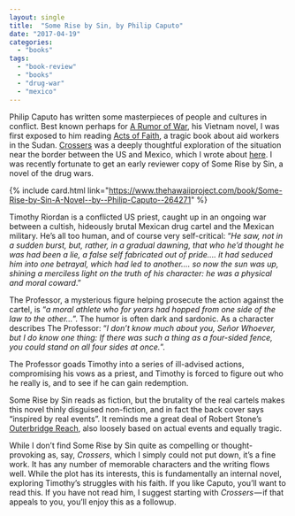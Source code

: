 ```yaml
---
layout: single
title:  "Some Rise by Sin, by Philip Caputo"
date: "2017-04-19"
categories: 
  - "books"
tags: 
  - "book-review"
  - "books"
  - "drug-war"
  - "mexico"
---
```


Philip Caputo has written some masterpieces of people and cultures in conflict. Best known perhaps for [A Rumor of War](https://www.thehawaiiproject.com/book/A-Rumor-of-War--by--Philip-Caputo--48579), his Vietnam novel, I was first exposed to him reading [Acts of Faith](https://www.thehawaiiproject.com/book/Acts-of-Faith--by--Philip-Caputo--48580), a tragic book about aid workers in the Sudan. [Crossers](https://www.thehawaiiproject.com/book/Crossers--by--Philip-Caputo--48581) was a deeply thoughtful exploration of the situation near the border between the US and Mexico, which I wrote about [here](http://www.viking2917.com/crossers-by-philip-caputo/). I was recently fortunate to get an early reviewer copy of Some Rise by Sin, a novel of the drug wars.

{% include card.html link="https://www.thehawaiiproject.com/book/Some-Rise-by-Sin-A-Novel--by--Philip-Caputo--264271" %}

Timothy Riordan is a conflicted US priest, caught up in an ongoing war between a cultish, hideously brutal Mexican drug cartel and the Mexican military. He’s all too human, and of course very self-critical: “_He saw, not in a sudden burst, but, rather, in a gradual dawning, that who he’d thought he was had been a lie, a false self fabricated out of pride…. it had seduced him into one betrayal, which had led to another…. so now the sun was up, shining a merciless light on the truth of his character: he was a physical and moral coward_.”

The Professor, a mysterious figure helping prosecute the action against the cartel, is “_a moral athlete who for years had hopped from one side of the law to the other…_”. The humor is often dark and sardonic. As a character describes The Professor: “_I don’t know much about you, Señor Whoever, but I do know one thing: If there was such a thing as a four-sided fence, you could stand on all four sides at once._”.

The Professor goads Timothy into a series of ill-advised actions, compromising his vows as a priest, and Timothy is forced to figure out who he really is, and to see if he can gain redemption.

Some Rise by Sin reads as fiction, but the brutality of the real cartels makes this novel thinly disguised non-fiction, and in fact the back cover says “inspired by real events”. It reminds me a great deal of Robert Stone’s [Outerbridge Reach](https://www.thehawaiiproject.com/book/Outerbridge-Reach--by--Robert-Stone--52146), also loosely based on actual events and equally tragic.

While I don’t find Some Rise by Sin quite as compelling or thought-provoking as, say, _Crossers_, which I simply could not put down, it’s a fine work. It has any number of memorable characters and the writing flows well. While the plot has its interests, this is fundamentally an internal novel, exploring Timothy’s struggles with his faith. If you like Caputo, you’ll want to read this. If you have not read him, I suggest starting with _Crossers_ — if that appeals to you, you’ll enjoy this as a followup.
